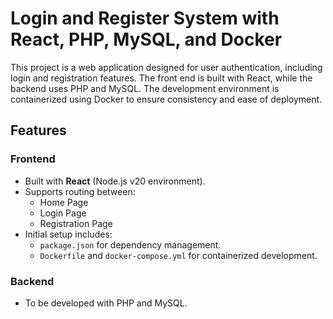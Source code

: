 # Login and Register System with React, PHP, MySQL, and Docker

This project is a web application designed for user authentication, including login and registration features. The front end is built with React, while the backend uses PHP and MySQL. The development environment is containerized using Docker to ensure consistency and ease of deployment.

## Features

### Frontend
- Built with **React** (Node.js v20 environment).
- Supports routing between:
  - Home Page
  - Login Page
  - Registration Page
- Initial setup includes:
  - `package.json` for dependency management.
  - `Dockerfile` and `docker-compose.yml` for containerized development.

### Backend
- To be developed with PHP and MySQL.